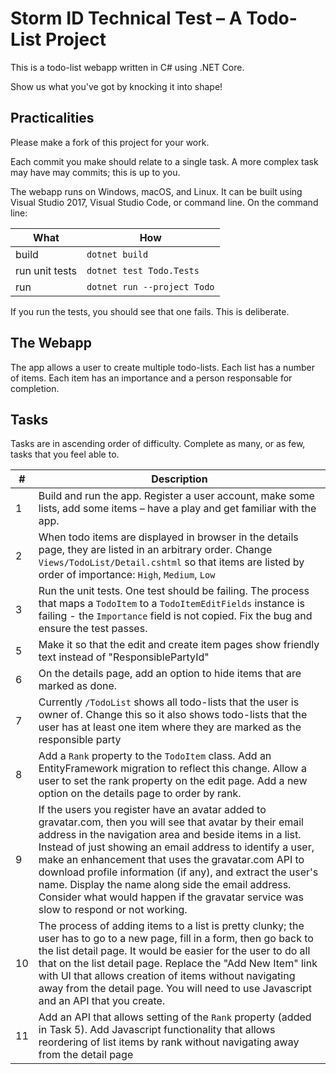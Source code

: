 # Storm ID Technical Test – A Todo-List Project

This is a todo-list webapp written in C# using .NET Core.

Show us what you've got by knocking it into shape!

## Practicalities

Please make a fork of this project for your work.

Each commit you make should relate to a single task. A more complex task may have may commits; this is up to you.

The webapp runs on Windows, macOS, and Linux. It can be built using Visual Studio 2017, Visual Studio Code, or command line. On the command line: 

| What | How |
|-|-|
| build | `dotnet build` |
| run unit tests | `dotnet test Todo.Tests` |
| run | `dotnet run --project Todo` |

If you run the tests, you should see that one fails. This is deliberate.

## The Webapp

The app allows a user to create multiple todo-lists. Each list has a number of items. Each item has an importance and a person responsable for completion.

## Tasks

Tasks are in ascending order of difficulty. Complete as many, or as few, tasks that you feel able to.

| # | Description |
|-|-|
| 1 | Build and run the app. Register a user account, make some lists, add some items – have a play and get familiar with the app. |
| 2 | When todo items are displayed in browser in the details page, they are listed in an arbitrary order. Change `Views/TodoList/Detail.cshtml` so that items are listed by order of importance: `High`, `Medium`, `Low` |
| 3 | Run the unit tests. One test should be failing. The process that maps a `TodoItem` to a `TodoItemEditFields` instance is failing - the `Importance` field is not copied. Fix the bug and ensure the test passes. |
| 5 | Make it so that the edit and create item pages show friendly text instead of "ResponsiblePartyId"  |
| 6 | On the details page, add an option to hide items that are marked as done. |
| 7 | Currently `/TodoList` shows all todo-lists that the user is owner of. Change this so it also shows todo-lists that the user has at least one item where they are marked as the responsible party  |
| 8 | Add a `Rank` property to the `TodoItem` class. Add an EntityFramework migration to reflect this change. Allow a user to set the rank property on the edit page. Add a new option on the details page to order by rank. |
| 9 | If the users you register have an avatar added to gravatar.com, then you will see that avatar by their email address in the navigation area and beside items in a list. Instead of just showing an email address to identify a user, make an enhancement that uses the gravatar.com API to download profile information (if any), and extract the user's name. Display the name along side the email address. Consider what would happen if the gravatar service was slow to respond or not working. |
| 10 | The process of adding items to a list is pretty clunky; the user has to go to a new page, fill in a form, then go back to the list detail page. It would be easier for the user to do all that on the list detail page. Replace the "Add New Item" link with UI that allows creation of items without navigating away from the detail page. You will need to use Javascript and an API that you create. |
| 11 | Add an API that allows setting of the `Rank` property (added in Task 5). Add Javascript functionality that allows reordering of list items by rank without navigating away from the detail page |
